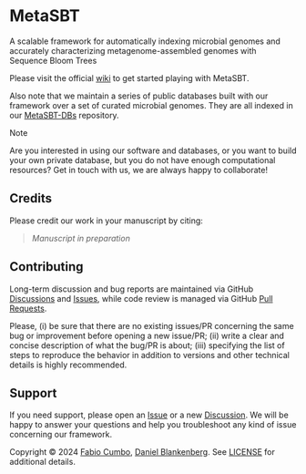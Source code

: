 # MetaSBT

A scalable framework for automatically indexing microbial genomes and accurately characterizing metagenome-assembled genomes with Sequence Bloom Trees

Please visit the official [wiki](https://github.com/cumbof/MetaSBT/wiki) to get started playing with MetaSBT.

Also note that we maintain a series of public databases built with our framework over a set of curated microbial genomes. They are all indexed in our [MetaSBT-DBs](https://github.com/cumbof/MetaSBT-DBs) repository.

> [!NOTE]
> Are you interested in using our software and databases, or you want to build your own private database, but you do not have enough computational resources? Get in touch with us, we are always happy to collaborate!

## Credits

Please credit our work in your manuscript by citing:

> _Manuscript in preparation_

## Contributing

Long-term discussion and bug reports are maintained via GitHub [Discussions](https://github.com/cumbof/MetaSBT/discussions) and [Issues](https://github.com/cumbof/MetaSBT/issues), while code review is managed via GitHub [Pull Requests](https://github.com/cumbof/MetaSBT/pulls).

Please, (i) be sure that there are no existing issues/PR concerning the same bug or improvement before opening a new issue/PR; (ii) write a clear and concise description of what the bug/PR is about; (iii) specifying the list of steps to reproduce the behavior in addition to versions and other technical details is highly recommended.

## Support

If you need support, please open an [Issue](https://github.com/cumbof/MetaSBT/issues) or a new [Discussion](https://github.com/cumbof/MetaSBT/discussions). We will be happy to answer your questions and help you troubleshoot any kind of issue concerning our framework.

Copyright © 2024 [Fabio Cumbo](https://github.com/cumbof), [Daniel Blankenberg](https://github.com/blankenberg). See [LICENSE](https://github.com/cumbof/MetaSBT/blob/main/LICENSE) for additional details.
